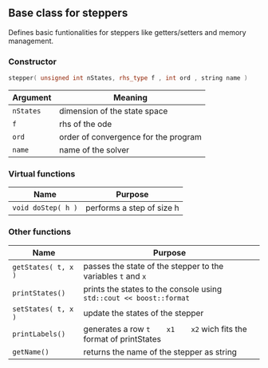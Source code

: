 ## Base class for steppers

Defines basic funtionalities for steppers like getters/setters and memory management.

### Constructor

``` cpp
stepper( unsigned int nStates, rhs_type f , int ord , string name )
```

Argument | Meaning
---- | -----
`nStates` | dimension of the state space
`f`| rhs of the ode
`ord` | order of convergence for the program
`name` | name of the solver

### Virtual functions
Name | Purpose
--- | ----
`void doStep( h )` | performs a step of size h

### Other functions
Name | Purpose
---- | -----
`getStates( t, x )` | passes the state of the stepper to the variables `t` and `x`
`printStates()` | prints the states to the console using `std::cout << boost::format`
`setStates( t, x )` | update the states of the stepper
`printLabels()` | generates a row `t    x1    x2` wich fits the format of printStates
`getName()` | returns the name of the stepper as string
